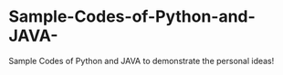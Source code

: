 # Sample-Codes-of-Python-and-JAVA-
Sample Codes of Python and JAVA to demonstrate the personal ideas!
